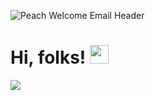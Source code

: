 ![Peach Welcome Email Header](https://user-images.githubusercontent.com/90649106/182219383-d91cc048-28d8-40c3-985b-b67a67e9ee48.png)

# Hi, folks! <img src="https://raw.githubusercontent.com/MartinHeinz/MartinHeinz/master/wave.gif" width="30px">


![](https://img.shields.io/badge/<WORD_ON_LEFT>-<WORD_ON_RIGHT>-informational?style=flat&logo=<LOGO_NAME>&logoColor=white&color=#FFE5B4)

<!--
**ValeriaPineda23/ValeriaPineda23** is a ✨ _special_ ✨ repository because its `README.md` (this file) appears on your GitHub profile.

Here are some ideas to get you started:

- 🔭 I’m currently working on ...
- 🌱 I’m currently learning ...
- 👯 I’m looking to collaborate on ...
- 🤔 I’m looking for help with ...
- 💬 Ask me about ...
- 📫 How to reach me: ...
- 😄 Pronouns: ...
- ⚡ Fun fact: ...
-->
